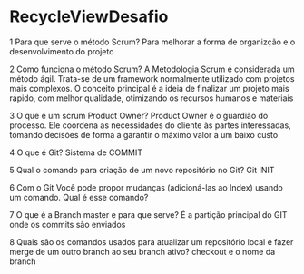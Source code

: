 # RecycleViewDesafio

1 Para que serve o método Scrum?
Para melhorar a forma de organizção e o desenvolvimento do projeto

2 Como funciona o método Scrum?
A Metodologia Scrum é considerada um método ágil. Trata-se de um framework normalmente utilizado com projetos mais complexos. O conceito principal é a ideia de finalizar um projeto mais rápido, com melhor qualidade, otimizando os recursos humanos e materiais

3 O que é um scrum Product Owner?
Product Owner é o guardião do processo. Ele coordena as necessidades do cliente às partes interessadas, tomando decisões de forma a garantir o máximo valor a um baixo custo

4 O que é Git?
Sistema de COMMIT

5 Qual o comando para criação de um novo repositório no Git?
Git INIT

6 Com o Git Você pode propor mudanças (adicioná-las ao Index) usando um
comando. Qual é esse comando? 

7 O que é a Branch master e para que serve?
É a partição principal do GIT onde os commits são enviados

8 Quais são os comandos usados para atualizar um repositório local e fazer merge
de um outro branch ao seu branch ativo? 
checkout e o nome da branch

